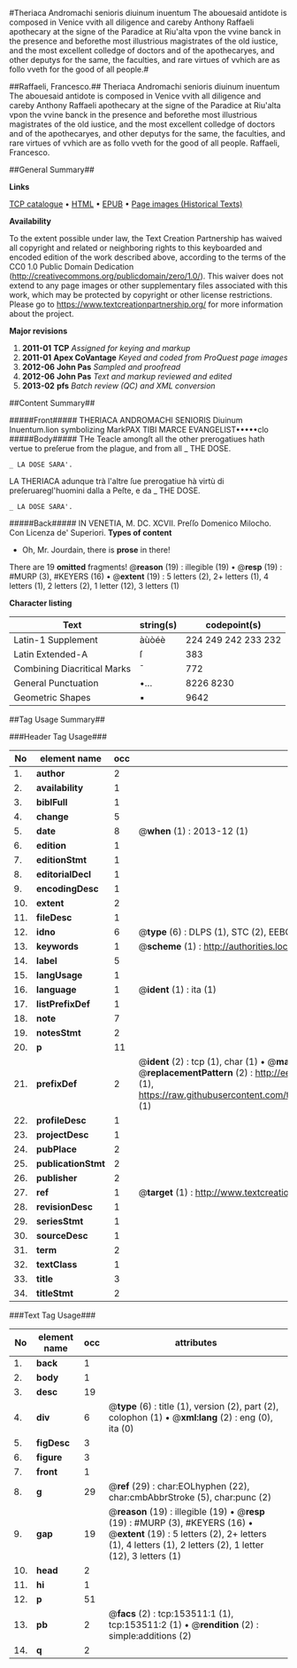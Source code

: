 #Theriaca Andromachi senioris diuinum inuentum The abouesaid antidote is composed in Venice vvith all diligence and careby Anthony Raffaeli apothecary at the signe of the Paradice at Riu'alta vpon the vvine banck in the presence and beforethe most illustrious magistrates of the old iustice, and the most excellent colledge of doctors and of the apothecaryes, and other deputys for the same, the faculties, and rare virtues of vvhich are as follo vveth for the good of all people.#

##Raffaeli, Francesco.##
Theriaca Andromachi senioris diuinum inuentum The abouesaid antidote is composed in Venice vvith all diligence and careby Anthony Raffaeli apothecary at the signe of the Paradice at Riu'alta vpon the vvine banck in the presence and beforethe most illustrious magistrates of the old iustice, and the most excellent colledge of doctors and of the apothecaryes, and other deputys for the same, the faculties, and rare virtues of vvhich are as follo vveth for the good of all people.
Raffaeli, Francesco.

##General Summary##

**Links**

[TCP catalogue](http://www.ota.ox.ac.uk/tcp/)  • 
[HTML](http://tei.it.ox.ac.uk/tcp/Texts-HTML/free/A91/A91763.html)  • 
[EPUB](http://tei.it.ox.ac.uk/tcp/Texts-EPUB/free/A91/A91763.epub) • 
[Page images (Historical Texts)](https://historicaltexts.jisc.ac.uk/eebo-99895838e)

**Availability**

To the extent possible under law, the Text Creation Partnership has waived all copyright and related or neighboring rights to this keyboarded and encoded edition of the work described above, according to the terms of the CC0 1.0 Public Domain Dedication (http://creativecommons.org/publicdomain/zero/1.0/). This waiver does not extend to any page images or other supplementary files associated with this work, which may be protected by copyright or other license restrictions. Please go to https://www.textcreationpartnership.org/ for more information about the project.

**Major revisions**

1. __2011-01__ __TCP__ *Assigned for keying and markup*
1. __2011-01__ __Apex CoVantage__ *Keyed and coded from ProQuest page images*
1. __2012-06__ __John Pas__ *Sampled and proofread*
1. __2012-06__ __John Pas__ *Text and markup reviewed and edited*
1. __2013-02__ __pfs__ *Batch review (QC) and XML conversion*

##Content Summary##

#####Front#####
THERIACA ANDROMACHI SENIORIS Diuinum Inuentum.lion symbolizing MarkPAX TIBI MARCE EVANGELIST•••••clo
#####Body#####
THe Teacle amongſt all the other prerogatiues hath vertue to preſerue from the plague, and from all 
    _ THE DOSE.

    _ LA DOSE SARA'.
LA THERIACA adunque trà l'altre ſue prerogatiue hà virtù di preſeruaregl'huomini dalla a Peſte, e da
    _ THE DOSE.

    _ LA DOSE SARA'.

#####Back#####
IN VENETIA, M. DC. XCVII. Preſſo Domenico Milocho. Con Licenza de' Superiori.
**Types of content**

  * Oh, Mr. Jourdain, there is **prose** in there!

There are 19 **omitted** fragments! 
 @__reason__ (19) : illegible (19)  •  @__resp__ (19) : #MURP (3), #KEYERS (16)  •  @__extent__ (19) : 5 letters (2), 2+ letters (1), 4 letters (1), 2 letters (2), 1 letter (12), 3 letters (1)

**Character listing**


|Text|string(s)|codepoint(s)|
|---|---|---|
|Latin-1 Supplement|àùòéè|224 249 242 233 232|
|Latin Extended-A|ſ|383|
|Combining             Diacritical Marks|̄|772|
|General Punctuation|•…|8226 8230|
|Geometric Shapes|▪|9642|

##Tag Usage Summary##

###Header Tag Usage###

|No|element name|occ|attributes|
|---|---|---|---|
|1.|__author__|2||
|2.|__availability__|1||
|3.|__biblFull__|1||
|4.|__change__|5||
|5.|__date__|8| @__when__ (1) : 2013-12 (1)|
|6.|__edition__|1||
|7.|__editionStmt__|1||
|8.|__editorialDecl__|1||
|9.|__encodingDesc__|1||
|10.|__extent__|2||
|11.|__fileDesc__|1||
|12.|__idno__|6| @__type__ (6) : DLPS (1), STC (2), EEBO-CITATION (1), PROQUEST (1), VID (1)|
|13.|__keywords__|1| @__scheme__ (1) : http://authorities.loc.gov/ (1)|
|14.|__label__|5||
|15.|__langUsage__|1||
|16.|__language__|1| @__ident__ (1) : ita (1)|
|17.|__listPrefixDef__|1||
|18.|__note__|7||
|19.|__notesStmt__|2||
|20.|__p__|11||
|21.|__prefixDef__|2| @__ident__ (2) : tcp (1), char (1)  •  @__matchPattern__ (2) : ([0-9\-]+):([0-9IVX]+) (1), (.+) (1)  •  @__replacementPattern__ (2) : http://eebo.chadwyck.com/downloadtiff?vid=$1&page=$2 (1), https://raw.githubusercontent.com/textcreationpartnership/Texts/master/tcpchars.xml#$1 (1)|
|22.|__profileDesc__|1||
|23.|__projectDesc__|1||
|24.|__pubPlace__|2||
|25.|__publicationStmt__|2||
|26.|__publisher__|2||
|27.|__ref__|1| @__target__ (1) : http://www.textcreationpartnership.org/docs/. (1)|
|28.|__revisionDesc__|1||
|29.|__seriesStmt__|1||
|30.|__sourceDesc__|1||
|31.|__term__|2||
|32.|__textClass__|1||
|33.|__title__|3||
|34.|__titleStmt__|2||


###Text Tag Usage###

|No|element name|occ|attributes|
|---|---|---|---|
|1.|__back__|1||
|2.|__body__|1||
|3.|__desc__|19||
|4.|__div__|6| @__type__ (6) : title (1), version (2), part (2), colophon (1)  •  @__xml:lang__ (2) : eng (0), ita (0)|
|5.|__figDesc__|3||
|6.|__figure__|3||
|7.|__front__|1||
|8.|__g__|29| @__ref__ (29) : char:EOLhyphen (22), char:cmbAbbrStroke (5), char:punc (2)|
|9.|__gap__|19| @__reason__ (19) : illegible (19)  •  @__resp__ (19) : #MURP (3), #KEYERS (16)  •  @__extent__ (19) : 5 letters (2), 2+ letters (1), 4 letters (1), 2 letters (2), 1 letter (12), 3 letters (1)|
|10.|__head__|2||
|11.|__hi__|1||
|12.|__p__|51||
|13.|__pb__|2| @__facs__ (2) : tcp:153511:1 (1), tcp:153511:2 (1)  •  @__rendition__ (2) : simple:additions (2)|
|14.|__q__|2||
